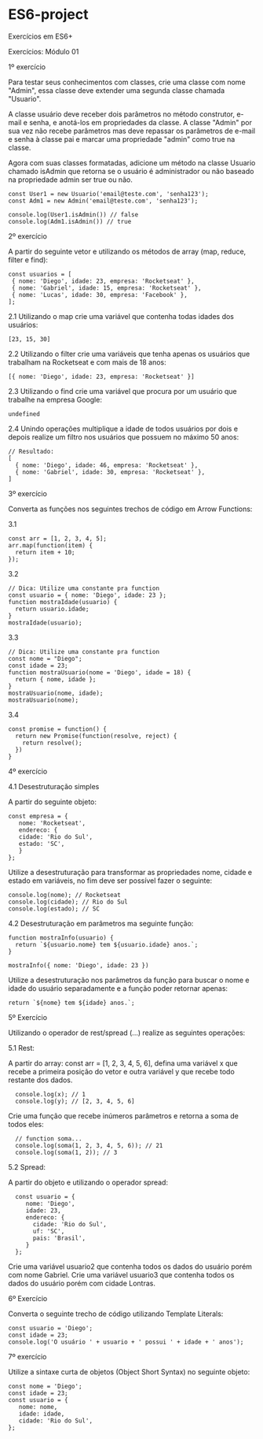 # ES6-project

Exercícios em ES6+

Exercícios: Módulo 01

1º exercício

Para testar seus conhecimentos com classes, crie uma classe com nome "Admin", essa classe deve
extender uma segunda classe chamada "Usuario".

A classe usuário deve receber dois parâmetros no método construtor, e-mail e senha, e anotá-los
em propriedades da classe. A classe "Admin" por sua vez não recebe parâmetros mas deve
repassar os parâmetros de e-mail e senha à classe pai e marcar uma propriedade "admin" como
true na classe.

Agora com suas classes formatadas, adicione um método na classe Usuario chamado isAdmin que
retorna se o usuário é administrador ou não baseado na propriedade admin ser true ou não.

    const User1 = new Usuario('email@teste.com', 'senha123');
    const Adm1 = new Admin('email@teste.com', 'senha123');
    
    console.log(User1.isAdmin()) // false
    console.log(Adm1.isAdmin()) // true

2º exercício

A partir do seguinte vetor e utilizando os métodos de array (map, reduce, filter e find):

    const usuarios = [
     { nome: 'Diego', idade: 23, empresa: 'Rocketseat' },
     { nome: 'Gabriel', idade: 15, empresa: 'Rocketseat' },
     { nome: 'Lucas', idade: 30, empresa: 'Facebook' },
    ];

  2.1 Utilizando o map crie uma variável que contenha todas idades dos usuários: 
  
    [23, 15, 30]
  
  2.2 Utilizando o filter crie uma variáveis que tenha apenas os usuários que trabalham na Rocketseat e com mais de 18 anos: 
  
    [{ nome: 'Diego', idade: 23, empresa: 'Rocketseat' }]
  
  2.3 Utilizando o find crie uma variável que procura por um usuário que trabalhe na empresa Google:
  
    undefined
  
  2.4 Unindo operações multiplique a idade de todos usuários por dois e depois realize um filtro nos usuários que possuem no máximo 50 anos:
    
    // Resultado:
    [
      { nome: 'Diego', idade: 46, empresa: 'Rocketseat' },
      { nome: 'Gabriel', idade: 30, empresa: 'Rocketseat' },
    ]
       
3º exercício

  Converta as funções nos seguintes trechos de código em Arrow Functions:
  
   3.1
  
    const arr = [1, 2, 3, 4, 5];
    arr.map(function(item) {
      return item + 10;
    });
    
   3.2
    
    // Dica: Utilize uma constante pra function
    const usuario = { nome: 'Diego', idade: 23 };
    function mostraIdade(usuario) {
      return usuario.idade;
    }
    mostraIdade(usuario);
    
   3.3
    
    // Dica: Utilize uma constante pra function
    const nome = "Diego";
    const idade = 23;
    function mostraUsuario(nome = 'Diego', idade = 18) {
      return { nome, idade };
    }
    mostraUsuario(nome, idade);
    mostraUsuario(nome);
    
   3.4
    
    const promise = function() {
      return new Promise(function(resolve, reject) {
        return resolve();
      })
    }
    
4º exercício

  4.1 Desestruturação simples
  
   A partir do seguinte objeto:
    
    const empresa = {
       nome: 'Rocketseat',
       endereco: {
       cidade: 'Rio do Sul',
       estado: 'SC',
       }
    };
    
   Utilize a desestruturação para transformar as propriedades nome, cidade e estado em variáveis, no fim deve ser possível fazer o seguinte:
   
    console.log(nome); // Rocketseat
    console.log(cidade); // Rio do Sul
    console.log(estado); // SC
      
  4.2 Desestruturação em parâmetros ma seguinte função:
  
    function mostraInfo(usuario) {
      return `${usuario.nome} tem ${usuario.idade} anos.`;
    }
    
    mostraInfo({ nome: 'Diego', idade: 23 })
  
  Utilize a desestruturação nos parâmetros da função para buscar o nome e idade do usuário separadamente e a função poder retornar apenas:
  
    return `${nome} tem ${idade} anos.`;
  
5º Exercício

  Utilizando o operador de rest/spread (...) realize as seguintes operações:
  
  5.1 Rest:
  
   A partir do array: const arr = [1, 2, 3, 4, 5, 6], defina uma variável x que recebe a primeira posição do vetor e outra variável y que recebe todo restante dos dados.
    
      console.log(x); // 1
      console.log(y); // [2, 3, 4, 5, 6]
      
   Crie uma função que recebe inúmeros parâmetros e retorna a soma de todos eles:
    
      // function soma...
      console.log(soma(1, 2, 3, 4, 5, 6)); // 21
      console.log(soma(1, 2)); // 3
  
  5.2 Spread:
  
   A partir do objeto e utilizando o operador spread:
    
      const usuario = {
         nome: 'Diego',
         idade: 23,
         endereco: {
           cidade: 'Rio do Sul',
           uf: 'SC',
           pais: 'Brasil',
         }
      };
      
   Crie uma variável usuario2 que contenha todos os dados do usuário porém com nome Gabriel.
   Crie uma variável usuario3 que contenha todos os dados do usuário porém com cidade Lontras.
  
6º Exercício

Converta o seguinte trecho de código utilizando Template Literals:

    const usuario = 'Diego';
    const idade = 23;
    console.log('O usuário ' + usuario + ' possui ' + idade + ' anos');

7º exercício

Utilize a sintaxe curta de objetos (Object Short Syntax) no seguinte objeto:

    const nome = 'Diego';
    const idade = 23;
    const usuario = {
       nome: nome,
       idade: idade,
       cidade: 'Rio do Sul',
    };
